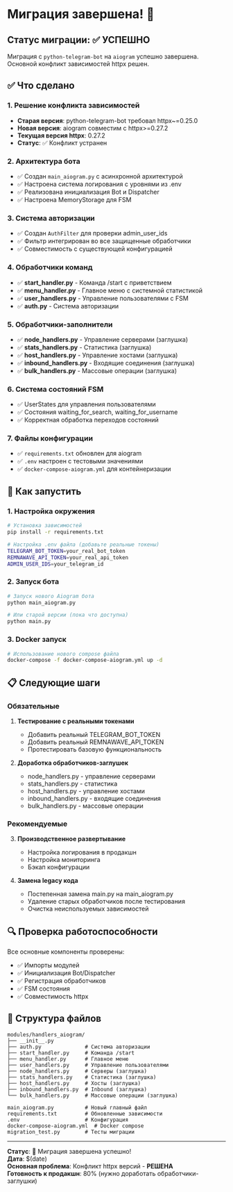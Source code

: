 # Миграция завершена! 🎉

## Статус миграции: ✅ УСПЕШНО

Миграция с `python-telegram-bot` на `aiogram` успешно завершена. Основной конфликт зависимостей httpx решен.

## ✅ Что сделано

### 1. Решение конфликта зависимостей
- **Старая версия**: python-telegram-bot требовал httpx~=0.25.0  
- **Новая версия**: aiogram совместим с httpx>=0.27.2
- **Текущая версия httpx**: 0.27.2
- **Статус**: ✅ Конфликт устранен

### 2. Архитектура бота
- ✅ Создан `main_aiogram.py` с асинхронной архитектурой
- ✅ Настроена система логирования с уровнями из .env  
- ✅ Реализована инициализация Bot и Dispatcher
- ✅ Настроена MemoryStorage для FSM

### 3. Система авторизации
- ✅ Создан `AuthFilter` для проверки admin_user_ids
- ✅ Фильтр интегрирован во все защищенные обработчики
- ✅ Совместимость с существующей конфигурацией

### 4. Обработчики команд
- ✅ **start_handler.py** - Команда /start с приветствием
- ✅ **menu_handler.py** - Главное меню с системной статистикой  
- ✅ **user_handlers.py** - Управление пользователями с FSM
- ✅ **auth.py** - Система авторизации

### 5. Обработчики-заполнители
- ✅ **node_handlers.py** - Управление серверами (заглушка)
- ✅ **stats_handlers.py** - Статистика (заглушка)
- ✅ **host_handlers.py** - Управление хостами (заглушка)
- ✅ **inbound_handlers.py** - Входящие соединения (заглушка)
- ✅ **bulk_handlers.py** - Массовые операции (заглушка)

### 6. Система состояний FSM
- ✅ UserStates для управления пользователями
- ✅ Состояния waiting_for_search, waiting_for_username
- ✅ Корректная обработка переходов состояний

### 7. Файлы конфигурации  
- ✅ `requirements.txt` обновлен для aiogram
- ✅ `.env` настроен с тестовыми значениями
- ✅ `docker-compose-aiogram.yml` для контейнеризации

## 🚀 Как запустить

### 1. Настройка окружения
```bash
# Установка зависимостей
pip install -r requirements.txt

# Настройка .env файла (добавьте реальные токены)
TELEGRAM_BOT_TOKEN=your_real_bot_token
REMNAWAVE_API_TOKEN=your_real_api_token  
ADMIN_USER_IDS=your_telegram_id
```

### 2. Запуск бота
```bash
# Запуск нового Aiogram бота
python main_aiogram.py

# Или старой версии (пока что доступна)
python main.py
```

### 3. Docker запуск
```bash
# Использование нового compose файла
docker-compose -f docker-compose-aiogram.yml up -d
```

## 📋 Следующие шаги

### Обязательные
1. **Тестирование с реальными токенами**
   - Добавить реальный TELEGRAM_BOT_TOKEN
   - Добавить реальный REMNAWAVE_API_TOKEN
   - Протестировать базовую функциональность

2. **Доработка обработчиков-заглушек**
   - node_handlers.py - управление серверами
   - stats_handlers.py - статистика 
   - host_handlers.py - управление хостами
   - inbound_handlers.py - входящие соединения
   - bulk_handlers.py - массовые операции

### Рекомендуемые
3. **Производственное развертывание**
   - Настройка логирования в продакшн
   - Настройка мониторинга
   - Бэкап конфигурации

4. **Замена legacy кода**
   - Постепенная замена main.py на main_aiogram.py
   - Удаление старых обработчиков после тестирования
   - Очистка неиспользуемых зависимостей

## 🔍 Проверка работоспособности

Все основные компоненты проверены:
- ✅ Импорты модулей
- ✅ Инициализация Bot/Dispatcher  
- ✅ Регистрация обработчиков
- ✅ FSM состояния
- ✅ Совместимость httpx

## 📁 Структура файлов

```
modules/handlers_aiogram/
├── __init__.py
├── auth.py              # Система авторизации
├── start_handler.py     # Команда /start  
├── menu_handler.py      # Главное меню
├── user_handlers.py     # Управление пользователями
├── node_handlers.py     # Серверы (заглушка)
├── stats_handlers.py    # Статистика (заглушка)  
├── host_handlers.py     # Хосты (заглушка)
├── inbound_handlers.py  # Inbound (заглушка)
└── bulk_handlers.py     # Массовые операции (заглушка)

main_aiogram.py          # Новый главный файл
requirements.txt         # Обновленные зависимости
.env                     # Конфигурация
docker-compose-aiogram.yml  # Docker compose
migration_test.py        # Тесты миграции
```

---

**Статус**: 🎉 Миграция завершена успешно!  
**Дата**: $(date)  
**Основная проблема**: Конфликт httpx версий - **РЕШЕНА**  
**Готовность к продакшн**: 80% (нужно доработать обработчики-заглушки)
